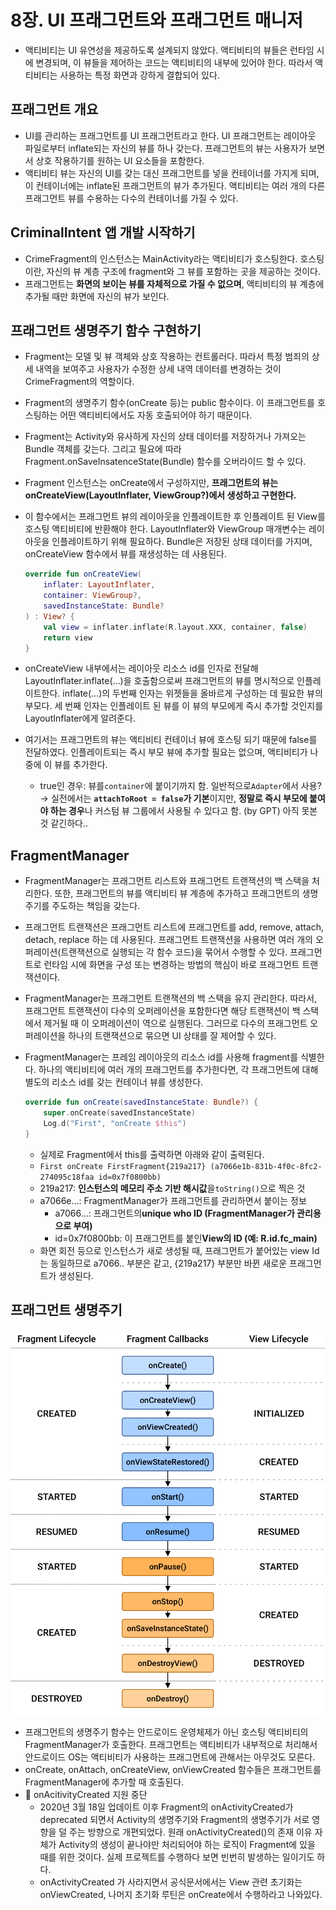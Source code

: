 # 8장. UI 프래그먼트와 프래그먼트 매니저

- 액티비티는 UI 유연성을 제공하도록 설계되지 않았다. 액티비티의 뷰들은 런타임 시에 변경되며, 이 뷰들을 제어하는 코드는 액티비티의 내부에 있어야 한다. 따라서 액티비티는 사용하는 특정 화면과 강하게 결합되어
  있다.

## 프래그먼트 개요

- UI를 관리하는 프래그먼트를 UI 프래그먼트라고 한다. UI 프래그먼트는 레이아웃 파일로부터 inflate되는 자신의 뷰를 하나 갖는다. 프래그먼트의 뷰는 사용자가 보면서 상호 작용하기를 원하는 UI 요소들을
  포함한다.
- 액티비티 뷰는 자신의 UI를 갖는 대신 프래그먼트를 넣을 컨테이너를 가지게 되며, 이 컨테이너에는 inflate된 프래그먼트의 뷰가 추가된다. 액티비티는 여러 개의 다른 프래그먼트 뷰를 수용하는 다수의 컨테이너를
  가질 수 있다.

## CriminalIntent 앱 개발 시작하기

- CrimeFragment의 인스턴스는 MainActivity라는 액티비티가 호스팅한다. 호스팅이란, 자신의 뷰 계층 구조에 fragment와 그 뷰를 포함하는 곳을 제공하는 것이다.
- 프래그먼트는 **화면의 보이는 뷰를 자체적으로 가질 수 없으며**, 액티비티의 뷰 계층에 추가될 때만 화면에 자신의 뷰가 보인다.

## 프래그먼트 생명주기 함수 구현하기

- Fragment는 모델 및 뷰 객체와 상호 작용하는 컨트롤러다. 따라서 특정 범죄의 상세 내역을 보여주고 사용자가 수정한 상세 내역 데이터를 변경하는 것이 CrimeFragment의 역할이다.
- Fragment의 생명주기 함수(onCreate 등)는 public 함수이다. 이 프래그먼트를 호스팅하는 어떤 액티비티에서도 자동 호출되어야 하기 때문이다.
- Fragment는 Activity와 유사하게 자신의 상태 데이터를 저장하거나 가져오는 Bundle 객체를 갖는다. 그리고 필요에 따라 Fragment.onSaveInsatenceState(Bundle) 함수를
  오버라이드 할 수 있다.
- Fragment 인스턴스는 onCreate에서 구성하지만, **프래그먼트의 뷰는 onCreateView(LayoutInflater, ViewGroup?)에서 생성하고 구현한다.**
- 이 함수에서는 프래그먼트 뷰의 레이아웃을 인플레이트한 후 인플레이트 된 View를 호스팅 액티비티에 반환해야 한다. LayoutInflater와 ViewGroup 매개변수는 레이아웃을 인플레이트하기 위해
  필요하다. Bundle은 저장된 상태 데이터를 가지며, onCreateView 함수에서 뷰를 재생성하는 데 사용된다.

    ```kotlin
    override fun onCreateView(
        inflater: LayoutInflater,
        container: ViewGroup?,
        savedInstanceState: Bundle?
    ) : View? {
        val view = inflater.inflate(R.layout.XXX, container, false)
        return view
    }
    ```

- onCreateView 내부에서는 레이아웃 리소스 id를 인자로 전달해 LayoutInflater.inflate(…)을 호출함으로써 프래그먼트의 뷰를 명시적으로 인플레이트한다. inflate(…)의 두번째 인자는
  위젯들을 올바르게 구성하는 데 필요한 뷰의 부모다. 세 번째 인자는 인플레이트 된 뷰를 이 뷰의 부모에게 즉시 추가할 것인지를 LayoutInflater에게 알려준다.
- 여기서는 프래그먼트의 뷰는 액티비티 컨테이너 뷰에 호스팅 되기 때문에 false를 전달하였다. 인플레이트되는 즉시 부모 뷰에 추가할 필요는 없으며, 액티비티가 나중에 이 뷰를 추가한다.
    - true인 경우: 뷰를`container`에 붙이기까지 함. 일반적으로`Adapter`에서 사용? → 실전에서는 **`attachToRoot = false`가 기본**이지만, **정말로 즉시 부모에 붙여야
      하는 경우**나 커스텀 뷰 그룹에서 사용될 수 있다고 함. (by GPT) 아직 못본 것 같긴하다..

## FragmentManager

- FragmentManager는 프래그먼트 리스트와 프래그먼트 트랜잭션의 백 스택을 처리한다. 또한, 프래그먼트의 뷰를 액티비티 뷰 계층에 추가하고 프래그먼트의 생명주기를 주도하는 책임을 갖는다.
- 프래그먼트 트랜잭션은 프래그먼트 리스트에 프래그먼트를 add, remove, attach, detach, replace 하는 데 사용된다. 프래그먼트 트랜잭션을 사용하면 여러 개의 오퍼레이션(트랜잭션으로 실행되는
  각 함수 코드)을 묶어서 수행할 수 있다. 프래그먼트로 런타임 시에 화면을 구성 또는 변경하는 방법의 핵심이 바로 프래그먼트 트랜잭션이다.
- FragmentManager는 프래그먼트 트랜잭션의 백 스택을 유지 관리한다. 따라서, 프래그먼트 트랜잭션이 다수의 오퍼레이션을 포함한다면 해당 트랜잭션이 백 스택에서 제거될 때 이 오퍼레이션이 역으로 실행된다.
  그러므로 다수의 프래그먼트 오퍼레이션을 하나의 트랜잭션으로 묶으면 UI 상태를 잘 제어할 수 있다.
- FragmentManager는 프레임 레이아웃의 리소스 id를 사용해 fragment를 식별한다. 하나의 액티비티에 여러 개의 프래그먼트를 추가한다면, 각 프래그먼트에 대해 별도의 리소스 id를 갖는 컨테이너
  뷰를 생성한다.

    ```kotlin
    override fun onCreate(savedInstanceState: Bundle?) {
        super.onCreate(savedInstanceState)
        Log.d("First", "onCreate $this")
    }
    ```

    - 실제로 Fragment에서 this를 출력하면 아래와 같이 출력된다.
    - `First onCreate FirstFragment{219a217} (a7066e1b-831b-4f0c-8fc2-274095c18faa id=0x7f0800bb)`
    - 219a217: **인스턴스의 메모리 주소 기반 해시값**을`toString()`으로 찍은 것
    - a7066e…: FragmentManager가 프래그먼트를 관리하면서 붙이는 정보
        - a7066…:  프래그먼트의**unique who ID (FragmentManager가 관리용으로 부여)**
        - id=0x7f0800bb: 이 프래그먼트를 붙인**View의 ID (예: R.id.fc_main)**
    - 화면 회전 등으로 인스턴스가 새로 생성될 때, 프래그먼트가 붙어있는 view Id는 동일하므로 a7066.. 부분은 같고, {219a217} 부분만 바뀐 새로운 프래그먼트가 생성된다.

## 프래그먼트 생명주기

![fragment_lifecycle.png](fragment_lifecycle.png)

- 프래그먼트의 생명주기 함수는 안드로이드 운영체제가 아닌 호스팅 액티비티의 FragmentManager가 호출한다. 프래그먼트는 액티비티가 내부적으로 처리해서 안드로이드 OS는 액티비티가 사용하는 프래그먼트에
  관해서는 아무것도 모른다.
- onCreate, onAttach, onCreateView, onViewCreated 함수들은 프래그먼트를 FragmentManager에 추가할 때 호출된다.
- 🚫 onAcitivityCreated 지원 중단
    - 2020년 3월 18일 업데이트 이후 Fragment의 onActivityCreated가 deprecated 되면서 Activity의 생명주기와 Fragment의 생명주기가 서로 영향을 덜 주는 방향으로
      개편되었다. 원래 onActivityCreated()의 존재 이유 자체가 Activity의 생성이 끝나야만 처리되어야 하는 로직이 Fragment에 있을 때를 위한 것이다. 실제 프로젝트를 수행하다 보면
      빈번히 발생하는 일이기도 하다.
    - onActivityCreated 가 사라지면서 공식문서에서는 View 관련 초기화는 onViewCreated, 나머지 초기화 루틴은 onCreate에서 수행하라고 나와있다.